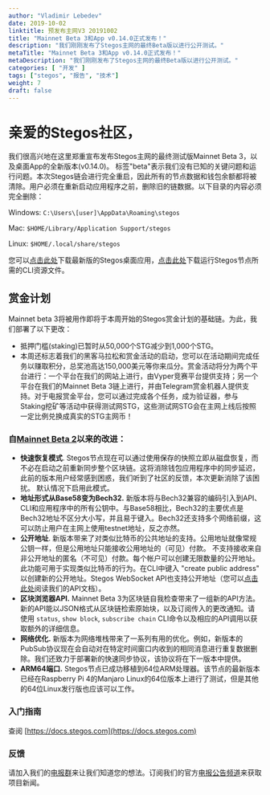 ```yaml
---
author: "Vladimir Lebedev"
date: 2019-10-02
linktitle: 预发布主网V3 20191002
title: "Mainnet Beta 3和App v0.14.0正式发布！"
description: "我们刚刚发布了Stegos主网的最终Beta版以进行公开测试。"
metaTitle: "Mainnet Beta 3和App v0.14.0正式发布！"
metaDescription: "我们刚刚发布了Stegos主网的最终Beta版以进行公开测试。"
categories: [ "开发" ]
tags: ["stegos", "报告", "技术"]
weight: 7
draft: false
---
```

# 亲爱的Stegos社区，

我们很高兴地在这里郑重宣布发布Stegos主网的最终测试版Mainnet Beta 3，以及桌面App的全新版本(v0.14.0)。 标签"beta"表示我们没有已知的关键问题和运行问题。本次Stegos链会进行完全重启，因此所有的节点数据和钱包余额都将被清除。用户必须在重新启动应用程序之前，删除旧的链数据。以下目录的内容必须完全删除：

Windows: `C:\Users\[user]\AppData\Roaming\stegos`

Mac: `$HOME/Library/Application Support/stegos`

Linux: `$HOME/.local/share/stegos`

您可以[点击此处](https://github.com/stegos/stegos-wallet/releases/tag/v0.14)下载最新版的Stegos桌面应用，[点击此处](https://github.com/stegos/stegos/releases)下载运行Stegos节点所需的CLI资源文件。
## 赏金计划

Mainnet beta 3将被用作即将于本周开始的Stegos赏金计划的基础链。为此，我们部署了以下更改：

- 抵押门槛(staking)已暂时从50,000个STG减少到1,000个STG。
- 本周还标志着我们的黑客马拉松和赏金活动的启动，您可以在活动期间完成任务以赚取积分，总奖池高达150,000美元等你来瓜分。赏金活动将分为两个平台进行：一个平台在我们的网站上进行，由Vyper竞赛平台提供支持；另一个平台在我们的Mainnet Beta 3链上进行，并由Telegram赏金机器人提供支持。对于电报赏金平台，您可以通过完成各个任务，成为验证器，参与Staking挖矿等活动中获得测试网STG，这些测试网STG会在主网上线后按照一定比例兑换成真实的STG主网币！

### 自[Mainnet Beta 2](https://github.com/stegos/stegos/releases/tag/v0.13)以来的改进：

- **快速恢复模式**. Stegos节点现在可以通过使用保存的快照立即从磁盘恢复，而不必在启动之前重新同步整个区块链。这将消除钱包应用程序中的同步延迟，此前的版本用户经常感到困惑，我们听到了社区的反馈，本次更新消除了该困扰。 默认情况下启用此模式。
- **地址形式从Base58变为Bech32.** 新版本将与Bech32兼容的编码引入到API、CLI和应用程序中的所有公钥中。与Base58相比，Bech32的主要优点是Bech32地址不区分大小写，并且易于键入。Bech32还支持多个网络前缀，这可以防止用户在主网上使用testnet地址，反之亦然。
- **公开地址**. 新版本带来了对类似比特币的公共地址的支持。公用地址就像常规公钥一样，但是公用地址只能接收公用地址的（可见）付款。 不支持接收来自非公开地址的匿名（不可见）付款。每个帐户可以创建无限数量的公开地址。此功能可用于实现类似比特币的行为。在CLI中键入 "create public address" 以创建新的公开地址。Stegos WebSocket API也支持公开地址（您可以[点击此处](https://docs.stegos.com/developers/websocket_api)阅读我们的API文档）。
- **区块浏览器API.** Mainnet Beta 3为区块链自我检查带来了一组新的API方法。新的API能以JSON格式从区块链检索原始块，以及订阅传入的更改通知。请使用 `status`, `show block`, `subscribe chain` CLI命令以及相应的API调用以获取额外的详细信息。
- **网络优化.** 新版本为网络堆栈带来了一系列有用的优化。例如，新版本的PubSub协议现在会自动对在特定时间窗口内收到的相同消息进行重复数据删除。我们还致力于部署新的快速同步协议，该协议将在下一版本中提供。
- **ARM64端口.** Stegos节点已成功移植到64位ARM处理器。该节点的最新版本已经在Raspberry Pi 4的Manjaro Linux的64位版本上进行了测试，但是其他的64位Linux发行版也应该可以工作。

### 入门指南

查阅 [https://docs.stegos.com](https://docs.stegos.com)

### 反馈

请加入我们的[电报群](https://stg.to/tgcсh)来让我们知道您的想法。订阅我们的官方[电报公告频道](https://stg.to/tgnch)来获取项目新闻。
